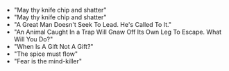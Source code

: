 * "May thy knife chip and shatter"
* "May thy knife chip and shatter"
* "A Great Man Doesn't Seek To Lead. He's Called To It."
* "An Animal Caught In a Trap Will Gnaw Off Its Own Leg To Escape. What Will You Do?"
* "When Is A Gift Not A Gift?"
* "The spice must flow"
* "Fear is the mind-killer"